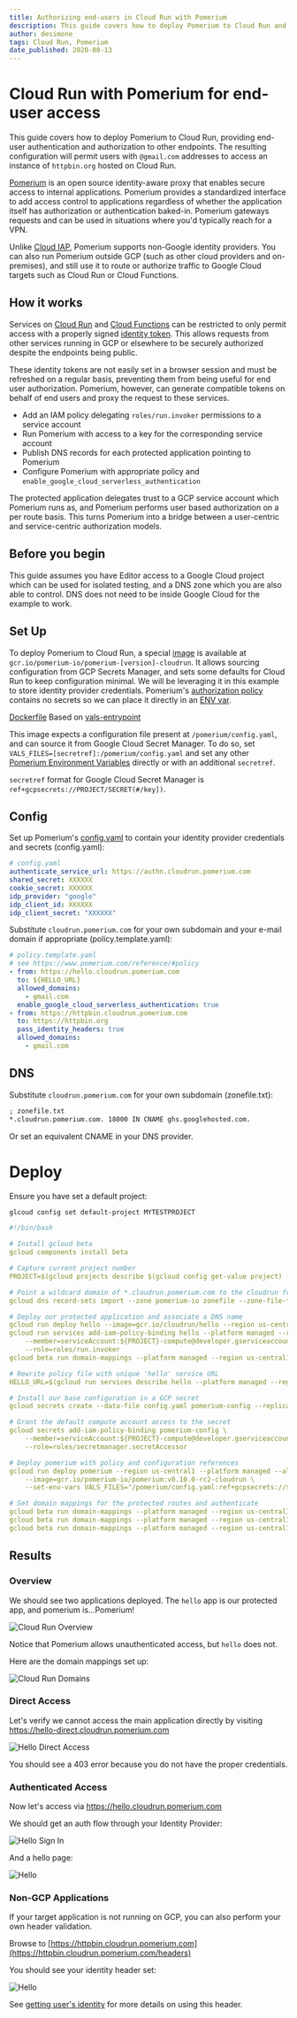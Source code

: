 ```yaml
---
title: Authorizing end-users in Cloud Run with Pomerium
description: This guide covers how to deploy Pomerium to Cloud Run and use it to protect other endpoints via Authorization Headers.
author: desimone
tags: Cloud Run, Pomerium
date_published: 2020-08-13
---
```


# Cloud Run with Pomerium for end-user access

This guide covers how to deploy Pomerium to Cloud Run, providing end-user authentication and authorization to other endpoints.  The resulting configuration will permit users with `@gmail.com` addresses to access an instance of `httpbin.org` hosted on Cloud Run.

[Pomerium](https://www.pomerium.com) is an open source identity-aware proxy that enables secure access to internal applications. Pomerium provides a standardized interface to add access control to applications regardless of whether the application itself has authorization or authentication baked-in. Pomerium gateways  requests and can be used in situations where you'd typically reach for a VPN.

Unlike [Cloud IAP](https://cloud.google.com/iap), Pomerium supports non-Google identity providers. You can also run Pomerium outside GCP (such as other cloud providers and on-premises), and still use it to route or authorize traffic to Google Cloud targets such as Cloud Run or Cloud Functions.

## How it works

Services on [Cloud Run](https://cloud.google.com/run) and [Cloud Functions](https://cloud.google.com/functions) can be restricted to only permit access with a properly signed [identity token](https://cloud.google.com/run/docs/authenticating/service-to-service). This allows requests from other services running in GCP or elsewhere to be securely authorized despite the endpoints being public.

These identity tokens are not easily set in a browser session and must be refreshed on a regular basis, preventing them from being useful for end user authorization. Pomerium, however, can generate compatible tokens on behalf of end users and proxy the request to these services.

- Add an IAM policy delegating `roles/run.invoker` permissions to a service account
- Run Pomerium with access to a key for the corresponding service account
- Publish DNS records for each protected application pointing to Pomerium
- Configure Pomerium with appropriate policy and `enable_google_cloud_serverless_authentication`

The protected application delegates trust to a GCP service account which Pomerium runs as, and Pomerium performs user based authorization on a per route basis. This turns Pomerium into a bridge between a user-centric and service-centric authorization models.

## Before you begin

This guide assumes you have Editor access to a Google Cloud project which can be used for isolated testing, and a DNS zone which you are also able to control. DNS does not need to be inside Google Cloud for the example to work.

## Set Up

To deploy Pomerium to Cloud Run, a special [image](https://console.cloud.google.com/gcr/images/pomerium-io/GLOBAL/pomerium) is available at `gcr.io/pomerium-io/pomerium-[version]-cloudrun`. It allows sourcing configuration from GCP Secrets Manager, and sets some defaults for Cloud Run to keep configuration minimal. We will be leveraging it in this example to store identity provider credentials. Pomerium's [authorization policy](https://www.pomerium.com/reference/#policy) contains no secrets so we can place it directly in an [ENV var](https://www.pomerium.io/reference/#configuration-settings).

[Dockerfile](https://github.com/pomerium/pomerium/blob/master/.github/Dockerfile-cloudrun) Based on [vals-entrypoint](https://github.com/pomerium/vals-entrypoint)

This image expects a configuration file present at `/pomerium/config.yaml`, and can source it from Google Cloud Secret Manager. To do so, set `VALS_FILES=[secretref]:/pomerium/config.yaml` and set any other [Pomerium Environment Variables](https://www.pomerium.io/reference/#configuration-settings) directly or with an additional `secretref`.

`secretref` format for Google Cloud Secret Manager is `ref+gcpsecrets://PROJECT/SECRET(#/key])`.

## Config

Set up Pomerium's [config.yaml](https://www.pomerium.com/reference/#shared-settings) to contain your identity provider credentials and secrets (config.yaml):

```yaml
# config.yaml
authenticate_service_url: https://authn.cloudrun.pomerium.com
shared_secret: XXXXXX
cookie_secret: XXXXXX
idp_provider: "google"
idp_client_id: XXXXXX
idp_client_secret: "XXXXXX"
```

Substitute `cloudrun.pomerium.com` for your own subdomain and your e-mail domain if appropriate (policy.template.yaml):

```yaml
# policy.template.yaml
# see https://www.pomerium.com/reference/#policy
- from: https://hello.cloudrun.pomerium.com
  to: ${HELLO_URL}
  allowed_domains:
    - gmail.com
  enable_google_cloud_serverless_authentication: true
- from: https://httpbin.cloudrun.pomerium.com
  to: https://httpbin.org
  pass_identity_headers: true
  allowed_domains:
    - gmail.com
```

## DNS

Substitute `cloudrun.pomerium.com` for your own subdomain (zonefile.txt):

```txt
; zonefile.txt
*.cloudrun.pomerium.com. 18000 IN CNAME ghs.googlehosted.com.
```

Or set an equivalent CNAME in your DNS provider.

# Deploy

Ensure you have set a default project:

```shell
glcoud config set default-project MYTESTPROJECT
```

```yaml
#!/bin/bash

# Install gcloud beta
gcloud components install beta

# Capture current project number
PROJECT=$(gcloud projects describe $(gcloud config get-value project) --format='get(projectNumber)')

# Point a wildcard domain of *.cloudrun.pomerium.com to the cloudrun front end
gcloud dns record-sets import --zone pomerium-io zonefile --zone-file-format

# Deploy our protected application and associate a DNS name
gcloud run deploy hello --image=gcr.io/cloudrun/hello --region us-central1 --platform managed --no-allow-unauthenticated
gcloud run services add-iam-policy-binding hello --platform managed --region us-central1 \
    --member=serviceAccount:${PROJECT}-compute@developer.gserviceaccount.com \
    --role=roles/run.invoker
gcloud beta run domain-mappings --platform managed --region us-central1 create --service=hello --domain hello-direct.cloudrun.pomerium.com

# Rewrite policy file with unique 'hello' service URL
HELLO_URL=$(gcloud run services describe hello --platform managed --region us-central1 --format 'value(status.address.url)') envsubst <policy.template.yaml >policy.yaml

# Install our base configuration in a GCP secret
gcloud secrets create --data-file config.yaml pomerium-config --replication-policy automatic

# Grant the default compute account access to the secret
gcloud secrets add-iam-policy-binding pomerium-config \
    --member=serviceAccount:${PROJECT}-compute@developer.gserviceaccount.com \
    --role=roles/secretmanager.secretAccessor

# Deploy pomerium with policy and configuration references
gcloud run deploy pomerium --region us-central1 --platform managed --allow-unauthenticated --max-instances 1 \
    --image=gcr.io/pomerium-io/pomerium:v0.10.0-rc2-cloudrun \
    --set-env-vars VALS_FILES="/pomerium/config.yaml:ref+gcpsecrets://${PROJECT}/pomerium-config",POLICY=$(base64 policy.yaml)

# Set domain mappings for the protected routes and authenticate
gcloud beta run domain-mappings --platform managed --region us-central1 create --service=pomerium --domain hello.cloudrun.pomerium.com
gcloud beta run domain-mappings --platform managed --region us-central1 create --service=pomerium --domain authn.cloudrun.pomerium.com
gcloud beta run domain-mappings --platform managed --region us-central1 create --service=pomerium --domain httpbin.cloudrun.pomerium.com
```

## Results

### Overview

We should see two applications deployed. The `hello` app is our protected app, and pomerium is...Pomerium!

![Cloud Run Overview](./cloudrun-overview.png)

Notice that Pomerium allows unauthenticated access, but `hello` does not.

Here are the domain mappings set up:

![Cloud Run Domains](./cloudrun-domains.png)

### Direct Access

Let's verify we cannot access the main application directly by visiting <https://hello-direct.cloudrun.pomerium.com>

![Hello Direct Access](./hello-direct.png)

You should see a 403 error because you do not have the proper credentials.

### Authenticated Access

Now let's access via <https://hello.cloudrun.pomerium.com>

We should get an auth flow through your Identity Provider:

![Hello Sign In](./hello-signin.png)

And a hello page:

![Hello](./hello-success.png)

### Non-GCP Applications

If your target application is not running on GCP, you can also perform your own header validation.

Browse to [https://httpbin.cloudrun.pomerium.com](https://httpbin.cloudrun.pomerium.com/headers)

You should see your identity header set:

![Hello](./headers.png)

See [getting user's identity](https://www.pomerium.com/docs/topics/getting-users-identity.html) for more details on using this header.

